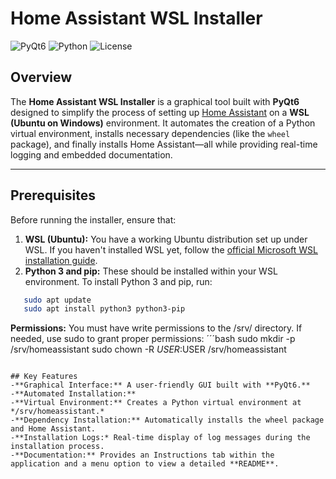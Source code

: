 # Home Assistant WSL Installer

![PyQt6](https://img.shields.io/badge/PyQt6-6.0.0-blue) ![Python](https://img.shields.io/badge/Python-3.7%2B-green) ![License](https://img.shields.io/badge/License-MIT-yellow)

## Overview

The **Home Assistant WSL Installer** is a graphical tool built with **PyQt6** designed to simplify the process of setting up [Home Assistant](https://www.home-assistant.io/) on a **WSL (Ubuntu on Windows)** environment. It automates the creation of a Python virtual environment, installs necessary dependencies (like the `wheel` package), and finally installs Home Assistant—all while providing real-time logging and embedded documentation.

---

## Prerequisites

Before running the installer, ensure that:

1. **WSL (Ubuntu):** You have a working Ubuntu distribution set up under WSL. If you haven't installed WSL yet, follow the [official Microsoft WSL installation guide](https://learn.microsoft.com/en-us/windows/wsl/install).
2. **Python 3 and pip:** These should be installed within your WSL environment. To install Python 3 and pip, run:
```bash
   sudo apt update
   sudo apt install python3 python3-pip
```
**Permissions:** You must have write permissions to the /srv/ directory. If needed, use sudo to grant proper permissions:
´´´bash
sudo mkdir -p /srv/homeassistant
sudo chown -R $USER:$USER /srv/homeassistant
```

## Key Features
-**Graphical Interface:** A user-friendly GUI built with **PyQt6.**
-**Automated Installation:**    
-**Virtual Environment:** Creates a Python virtual environment at */srv/homeassistant.*
-**Dependency Installation:** Automatically installs the wheel package and Home Assistant.
-**Installation Logs:* Real-time display of log messages during the installation process.
-**Documentation:** Provides an Instructions tab within the application and a menu option to view a detailed **README**.
